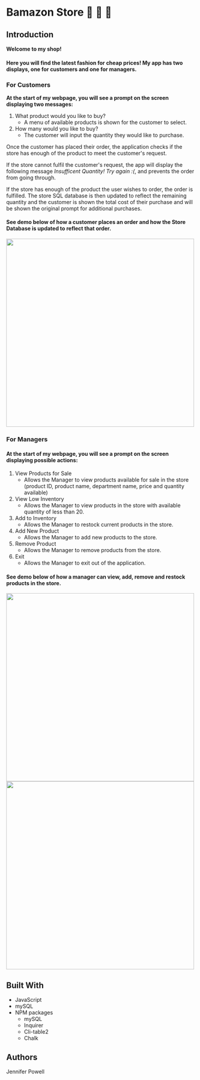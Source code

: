 # Bamazon Store :department_store: :crown: :boot:

## Introduction

<b>Welcome to my shop!</b>
#### Here you will find the latest fashion for cheap prices! My app has two displays, one for customers and one for managers. 

### For Customers

<b>At the start of my webpage, you will see a prompt on the screen displaying two messages:</b>

1) What product would you like to buy?
    - A menu of available products is shown for the customer to select.
2) How many would you like to buy? 
    - The customer will input the quantity they would like to purchase.

Once the customer has placed their order, the application checks if the store has enough of the product to meet the customer's request.

If the store cannot fulfil the customer's request, the app will display the following message _Insufficent Quantity! Try again :(_, and prevents the order from going through.

If the store has enough of the product the user wishes to order, the order is fulfilled. 
The store SQL database is then updated to reflect the remaining quantity and the customer is shown the total cost of their purchase and will be shown the original prompt for additional purchases.

#### See demo below of how a customer places an order and how the Store Database is updated to reflect that order.
<img src="https://media.giphy.com/media/26SblKp9oQwdqXDEQI/giphy.gif" width="500">

### For Managers

#### At the start of my webpage, you will see a prompt on the screen displaying possible actions:

1) View Products for Sale
    - Allows the Manager to view products available for sale in the store (product ID, product name, department name, price and quantity available)
2) View Low Inventory
    - Allows the Manager to view products in the store with available quantity of less than 20.
3) Add to Inventory
    - Allows the Manager to restock current products in the store.
4) Add New Product
    - Allows the Manager to add new products to the store.
5) Remove Product
    - Allows the Manager to remove products from the store.
5) Exit
    - Allows the Manager to exit out of the application.

#### See demo below of how a manager can view, add, remove and restock products in the store.  
<img src="https://media.giphy.com/media/cmynL8Afrg6pdpv8MY/giphy.gif" width="500">
<img src="https://media.giphy.com/media/mxSYpbCWQFQAMh9oOU/giphy.gif" width="500">

## Built With
- JavaScript
- mySQL
- NPM packages
    * mySQL
    * Inquirer
    * Cli-table2
    * Chalk

## Authors
Jennifer Powell 